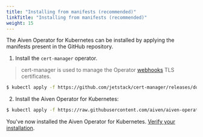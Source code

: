 ```yaml
---
title: "Installing from manifests (recommended)"
linkTitle: "Installing from manifests (recommended)"
weight: 15
---
```


The Aiven Operator for Kubernetes can be installed by applying the manifests present in the GitHub repository.

1. Install the `cert-manager` operator.

> cert-manager is used to manage the Operator [webhooks](https://kubernetes.io/docs/reference/access-authn-authz/extensible-admission-controllers/) TLS certificates.

```bash
$ kubectl apply -f https://github.com/jetstack/cert-manager/releases/download/v1.5.3/cert-manager.yaml
```

2. Install the Aiven Operator for Kubernetes:

```bash
$ kubectl apply -f https://raw.githubusercontent.com/aiven/aiven-operator/main/config/deployment/v0.1.0.yaml
```

You've now installed the Aiven Operator for Kubernetes. [Verify your installation](./verifying).
